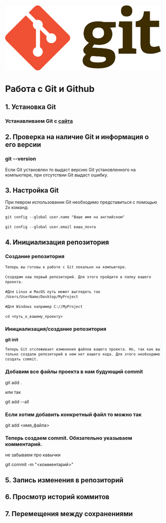 ![Logo Git](Git-Logo-2Color.png)
# Работа с Git и Github

## 1. Установка Git 

### Устанавливаем Git с [сайта](https://git-scm.com/download)

## 2. Проверка на наличие Git и информация о его версии

### **git --version**
Если Git установлен то выдаст версию Git установленного на компьютере, при отсутствии Git выдаст ошибку.

## 3. Настройка Git
 При певром использовании Git необходимо представиться с помощью 2х команд:
```
git config --global user.name "Ваше имя на английском"

git config --global user.email ваша_почта
```

## 4. Инициализация репозитория

### Создание репозитория
```
Теперь вы готовы к работе с Git локально на компьютере.

Создадим наш первый репозиторий. Для этого пройдите в папку вашего проекта.

#Для Linux и MacOS путь может выглядеть так /Users/UserName/Desktop/MyProject

#Для Windows например С://MyProject

cd <путь_к_вашему_проекту>

```

### Инициализация/создание репозитория

**git init**
```
Теперь Git отслеживает изменения файлов вашего проекта. Но, так как вы только создали репозиторий в нем нет вашего кода. Для этого необходимо создать commit.
```
### Добавим все файлы проекта в нам будующий commit
git add .

или так

git add --all

### Если хотим добавить конкретный файл то можно так
git add <имя_файла> 

### Теперь создаем commit. Обязательно указываем комментарий.
не забываем про кавычки 

git commit -m "<комментарий>"

## 5. Запись изменения в репозиторий

## 6. Просмотр историй коммитов

## 7. Перемещения между сохранениями